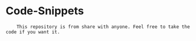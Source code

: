 # Code-Snippets 
        This repository is from share with anyone. Feel free to take the code if you want it.
